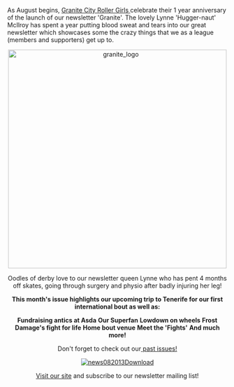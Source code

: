 <html><body><p>As August begins, <a title="GCRG Home Page" href="http://granitecityrollergirls.org.uk/" target="_blank">Granite City Roller Girls </a>celebrate their 1 year anniversary of the launch of our newsletter 'Granite'. The lovely Lynne 'Hugger-naut' McIlroy has spent a year putting blood sweat and tears into our great newsletter which showcases some the crazy things that we as a league (members and supporters) get up to.
</p><p style="text-align:center;"><img class="ngg-singlepic ngg-center" alt="granite_logo" src="http://granitecityrollergirls.org.uk/wp-content/gallery/covers/granite_logo.png" width="500"></p>
<p style="text-align:center;">Oodles of derby love to our newsletter queen Lynne who has pent 4 months off skates, going through surgery and physio after badly injuring her leg!</p>
<p style="text-align:center;"><strong>This month's issue highlights our upcoming trip to Tenerife for our first international bout as well as:</strong></p>
<p style="text-align:center;"><strong style="text-align:center;">Fundraising antics at Asda</strong>
<strong style="text-align:center;">Our Superfan</strong>
<strong style="text-align:center;">Lowdown on wheels</strong>
<strong style="text-align:center;">Frost Damage's fight for life</strong>
<strong style="text-align:center;">Home bout venue</strong>
<strong style="text-align:center;">Meet the 'Fights'</strong>
<strong style="text-align:center;">And much more!</strong></p>
<p style="text-align:center;">Don't forget to check out our<a title="Newsletters" href="http://granitecityrollergirls.org.uk/fun-stuff/newsletters/"> past issues!</a></p>
<p style="text-align:center;"><a href="http://www.granitecityrollergirls.org.uk/newsletters/GCRG_Newsletter_August2013.pdf" target="_blank"><img class="ngg-singlepic ngg-none aligncenter" alt="news082013" src="http://granitecityrollergirls.org.uk/wp-content/gallery/covers/news082013.png">Download</a></p>
<p style="text-align:center;"><a title="GCRG Home Page" href="http://granitecityrollergirls.org.uk/" target="_blank">Visit our site</a> and subscribe to our newsletter mailing list!</p></body></html>

